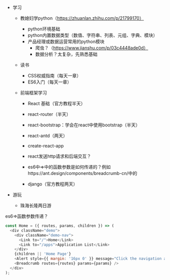 - 学习

  - 教媳妇学python（https://zhuanlan.zhihu.com/p/21799170）

    - python环境基础
    - python内置数据类型（数值、字符串、列表、元组、字典、模块）
    - 产品经理或数据运营常用的python模块
      - 爬虫？（https://www.jianshu.com/p/03c4448ade0d）
      - 数据分析？太复杂，先熟悉基础

  - 读书

    - CSS权威指南（每天一章）
    - ES6入门（每天一章）

  - 前端框架学习

    - React 基础（官方教程半天）
    - react-router（半天）
    - react-bootstrap：学会在react中使用bootstrap（半天）
    - react-antd（两天）
    - create-react-app 
    - react发送http请求和后端交互？
    - es6中=>中的函数参数是如何传递的？例如https://ant.design/components/breadcrumb-cn/中的


    - django（官方教程两天）

- 游玩

  - 珠海长隆两日游



es6=>函数参数传递？

```js
const Home = ({ routes, params, children }) => (
  <div className="demo">
    <div className="demo-nav">
      <Link to="/">Home</Link>
      <Link to="/apps">Application List</Link>
    </div>
    {children || 'Home Page'}
    <Alert style={{ margin: '16px 0' }} message="Click the navigation above to switch:" />
    <Breadcrumb routes={routes} params={params} />
  </div>
);
```

